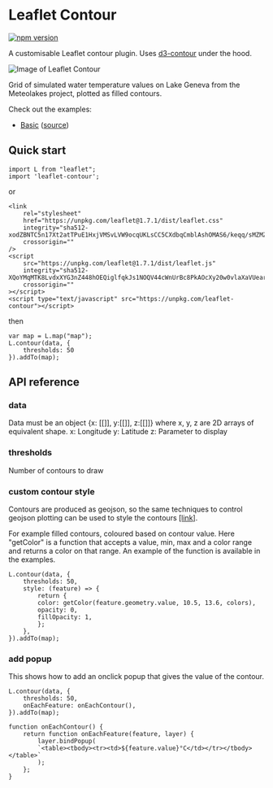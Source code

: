# Leaflet Contour

[![npm version](https://badge.fury.io/js/leaflet-contour.svg)](https://badge.fury.io/js/leaflet-contour)

A customisable Leaflet contour plugin. Uses [d3-contour](https://github.com/d3/d3-contour) under the hood.

![Image of Leaflet Contour](https://runnalls.s3.eu-central-1.amazonaws.com/contour.png)

Grid of simulated water temperature values on Lake Geneva from the Meteolakes project, plotted as filled contours.

Check out the examples:

- [Basic](https://jamesrunnalls.github.io/leaflet-contour/example/basic/) ([source](https://github.com/jamesrunnalls/leaflet-contour/blob/master/example/basic/index.html))

## Quick start

```
import L from "leaflet";
import 'leaflet-contour';
```

or

```
<link
    rel="stylesheet"
    href="https://unpkg.com/leaflet@1.7.1/dist/leaflet.css"
    integrity="sha512-xodZBNTC5n17Xt2atTPuE1HxjVMSvLVW9ocqUKLsCC5CXdbqCmblAshOMAS6/keqq/sMZMZ19scR4PsZChSR7A=="
    crossorigin=""
/>
<script
    src="https://unpkg.com/leaflet@1.7.1/dist/leaflet.js"
    integrity="sha512-XQoYMqMTK8LvdxXYG3nZ448hOEQiglfqkJs1NOQV44cWnUrBc8PkAOcXy20w0vlaXaVUearIOBhiXZ5V3ynxwA=="
    crossorigin=""
></script>
<script type="text/javascript" src="https://unpkg.com/leaflet-contour"></script>
```

then

```
var map = L.map("map");
L.contour(data, {
    thresholds: 50
}).addTo(map);
```

## API reference

### data

Data must be an object {x: [[]], y:[[]], z:[[]]} where x, y, z are 2D arrays of equivalent shape.
x: Longitude
y: Latitude
z: Parameter to display

### thresholds

Number of contours to draw

### custom contour style

Contours are produced as geojson, so the same techniques to control geojson plotting can be used to style the contours [[link]](https://leafletjs.com/examples/geojson/).

For example filled contours, coloured based on contour value. Here "getColor" is a function that accepts a value, min, max and a color range and returns a color on that range. An example of the function is available in the examples.

```
L.contour(data, {
    thresholds: 50,
    style: (feature) => {
        return {
        color: getColor(feature.geometry.value, 10.5, 13.6, colors),
        opacity: 0,
        fillOpacity: 1,
        };
    },
}).addTo(map);
```

### add popup

This shows how to add an onclick popup that gives the value of the contour.

```
L.contour(data, {
    thresholds: 50,
    onEachFeature: onEachContour(),
}).addTo(map);

function onEachContour() {
    return function onEachFeature(feature, layer) {
        layer.bindPopup(
        `<table><tbody><tr><td>${feature.value}°C</td></tr></tbody></table>`
        );
    };
}
```
